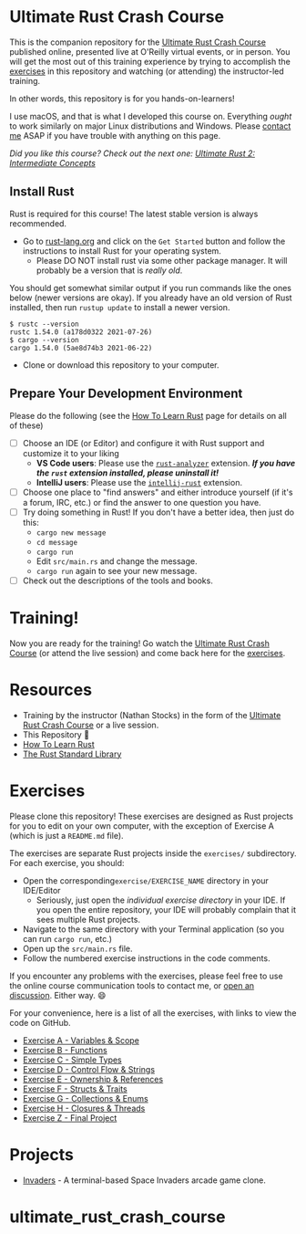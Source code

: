# Ultimate Rust Crash Course

This is the companion repository for the [Ultimate Rust Crash Course] published online, presented
live at O'Reilly virtual events, or in person.  You will get the most out of this training 
experience by trying to accomplish the [exercises] in this repository and watching (or attending)
the instructor-led training.

In other words, this repository is for you hands-on-learners!

I use macOS, and that is what I developed this course on.  Everything _ought_ to work similarly on
major Linux distributions and Windows. Please [contact me](mailto:nathan@agileperception.com) ASAP
if you have trouble with anything on this page.

_Did you like this course? Check out the next one: [Ultimate Rust 2: Intermediate Concepts]_

## Install Rust

Rust is required for this course!  The latest stable version is always recommended.

- Go to [rust-lang.org](https://rust-lang.org) and click on the `Get Started`
   button and follow the instructions to install Rust for your operating system.
   - Please DO NOT install rust via some other package manager.  It will probably be a version that is _really old_.

You should get somewhat similar output if you run commands like the ones below (newer versions are okay).  If you 
already have an old version of Rust installed, then run `rustup update` to install a newer version.

```shell
$ rustc --version
rustc 1.54.0 (a178d0322 2021-07-26)
$ cargo --version
cargo 1.54.0 (5ae8d74b3 2021-06-22)
```

- Clone or download this repository to your computer.

## Prepare Your Development Environment

Please do the following (see the [How To Learn Rust](https://github.com/CleanCut/ultimate_rust_crash_course/blob/master/HowToLearnRust.md)
page for details on all of these)
- [ ] Choose an IDE (or Editor) and configure it with Rust support and customize it to your liking
  - **VS Code users**: Please use the [`rust-analyzer`] extension. **_If you have the `rust` extension installed, please uninstall it!_**
  - **IntelliJ users**: Please use the [`intellij-rust`] extension.
- [ ] Choose one place to "find answers" and either introduce yourself (if it's a forum, IRC, etc.) or find the answer
      to one question you have.
- [ ] Try doing something in Rust!  If you don't have a better idea, then just do this:
  - `cargo new message`
  - `cd message`
  - `cargo run`
  - Edit `src/main.rs` and change the message.
  - `cargo run` again to see your new message.
- [ ] Check out the descriptions of the tools and books.

# Training!

Now you are ready for the training!  Go watch the [Ultimate Rust Crash Course] (or attend the live
session) and come back here for the [exercises].

# Resources

- Training by the instructor (Nathan Stocks) in the form of the [Ultimate Rust Crash Course] or a
  live session.
- This Repository :tada:
- [How To Learn Rust](https://github.com/CleanCut/rust_a_crash_course/blob/master/HowToLearnRust.md)
- [The Rust Standard Library](https://doc.rust-lang.org/std/)

# Exercises

Please clone this repository! These exercises are designed as Rust projects for you to edit on your
own computer, with the exception of Exercise A (which is just a `README.md` file).

The exercises are separate Rust projects inside the `exercises/` subdirectory.  For each exercise,
you should:
- Open the corresponding`exercise/EXERCISE_NAME` directory in your IDE/Editor
  - Seriously, just open the _individual exercise directory_ in your IDE. If you open the entire repository, your IDE will probably complain that it sees multiple Rust projects.
- Navigate to the same directory with your Terminal application (so you can run `cargo run`, etc.)
- Open up the `src/main.rs` file.
- Follow the numbered exercise instructions in the code comments.

If you encounter any problems with the exercises, please feel free to use the online course
communication tools to contact me, or [open an discussion]. Either way. 😄

For your convenience, here is a list of all the exercises, with links to view the code on GitHub.

- [Exercise A - Variables & Scope](https://github.com/CleanCut/ultimate_rust_crash_course/tree/master/exercise/a_variables)
- [Exercise B - Functions](https://github.com/CleanCut/ultimate_rust_crash_course/tree/master/exercise/b_functions)
- [Exercise C - Simple Types](https://github.com/CleanCut/ultimate_rust_crash_course/tree/master/exercise/c_simple_types)
- [Exercise D - Control Flow & Strings](https://github.com/CleanCut/ultimate_rust_crash_course/tree/master/exercise/d_control_flow_strings)
- [Exercise E - Ownership & References](https://github.com/CleanCut/ultimate_rust_crash_course/tree/master/exercise/e_ownership_references)
- [Exercise F - Structs & Traits](https://github.com/CleanCut/ultimate_rust_crash_course/tree/master/exercise/f_structs_traits)
- [Exercise G - Collections & Enums](https://github.com/CleanCut/ultimate_rust_crash_course/tree/master/exercise/g_collections_enums)
- [Exercise H - Closures & Threads](https://github.com/CleanCut/ultimate_rust_crash_course/tree/master/exercise/h_closures_threads)
- [Exercise Z - Final Project](https://github.com/CleanCut/ultimate_rust_crash_course/tree/master/exercise/z_final_project)

# Projects

- [Invaders](https://github.com/CleanCut/invaders) - A terminal-based Space Invaders arcade game clone.


[exercises]: https://github.com/CleanCut/ultimate_rust_crash_course#exercises
[open an discussion]: https://github.com/CleanCut/ultimate_rust_crash_course/discussions/new
[Ultimate Rust Crash Course]: https://agileperception.com/ultimate_rust_crash_course
[Ultimate Rust 2: Intermediate Concepts]: https://github.com/CleanCut/ultimate_rust2
[`rust-analyzer`]: https://marketplace.visualstudio.com/items?itemName=matklad.rust-analyzer
[`intellij-rust`]: https://intellij-rust.github.io/
# ultimate_rust_crash_course
